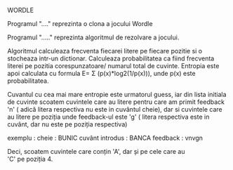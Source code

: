 WORDLE

Programul "...." reprezinta o clona a jocului Wordle

Programul "....." reprezinta algoritmul de rezolvare a jocului.

Algoritmul calculeaza frecventa fiecarei litere pe fiecare pozitie si o stocheaza intr-un dictionar. Calculeaza probabilitatea ca fiind frecventa literei pe pozitia corespunzatoare/ numarul total de cuvinte. Entropia este apoi calculata cu formula E= Σ (p(x)*log2(1/p(x))), unde p(x) este probabilitatea.

Cuvantul cu cea mai mare entropie este urmatorul guess, iar din lista initiala de cuvinte scoatem cuvintele care au litere pentru care am primit feedback 'n' ( adică litera respectiva nu este in cuvântul cheie), dar si cuvintele care au litere pe poziția unde feedback-ul este 'g' ( litera respectiva este in cuvânt, dar nu este pe poziția respectiva)

exemplu : cheie : BUNIC cuvânt introdus : BANCA feedback : vnvgn

Deci, scoatem cuvintele care conțin 'A', dar și pe cele care au 'C' pe poziția 4.
